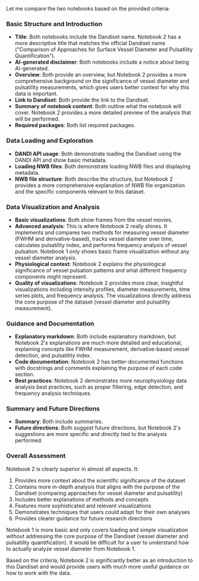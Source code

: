 Let me compare the two notebooks based on the provided criteria:

### Basic Structure and Introduction
- **Title**: Both notebooks include the Dandiset name. Notebook 2 has a more descriptive title that matches the official Dandiset name ("Comparison of Approaches for Surface Vessel Diameter and Pulsatility Quantification").
- **AI-generated disclaimer**: Both notebooks include a notice about being AI-generated.
- **Overview**: Both provide an overview, but Notebook 2 provides a more comprehensive background on the significance of vessel diameter and pulsatility measurements, which gives users better context for why this data is important.
- **Link to Dandiset**: Both provide the link to the Dandiset.
- **Summary of notebook content**: Both outline what the notebook will cover. Notebook 2 provides a more detailed preview of the analysis that will be performed.
- **Required packages**: Both list required packages.

### Data Loading and Exploration
- **DANDI API usage**: Both demonstrate loading the Dandiset using the DANDI API and show basic metadata.
- **Loading NWB files**: Both demonstrate loading NWB files and displaying metadata.
- **NWB file structure**: Both describe the structure, but Notebook 2 provides a more comprehensive explanation of NWB file organization and the specific components relevant to this dataset.

### Data Visualization and Analysis
- **Basic visualizations**: Both show frames from the vessel movies.
- **Advanced analysis**: This is where Notebook 2 really shines. It implements and compares two methods for measuring vessel diameter (FWHM and derivative-based), tracks vessel diameter over time, calculates pulsatility index, and performs frequency analysis of vessel pulsation. Notebook 1 only shows basic frame visualization without any vessel diameter analysis.
- **Physiological context**: Notebook 2 explains the physiological significance of vessel pulsation patterns and what different frequency components might represent.
- **Quality of visualizations**: Notebook 2 provides more clear, insightful visualizations including intensity profiles, diameter measurements, time series plots, and frequency analysis. The visualizations directly address the core purpose of the dataset (vessel diameter and pulsatility measurement).

### Guidance and Documentation
- **Explanatory markdown**: Both include explanatory markdown, but Notebook 2's explanations are much more detailed and educational, explaining concepts like FWHM measurement, derivative-based vessel detection, and pulsatility index.
- **Code documentation**: Notebook 2 has better-documented functions with docstrings and comments explaining the purpose of each code section.
- **Best practices**: Notebook 2 demonstrates more neurophysiology data analysis best practices, such as proper filtering, edge detection, and frequency analysis techniques.

### Summary and Future Directions
- **Summary**: Both include summaries.
- **Future directions**: Both suggest future directions, but Notebook 2's suggestions are more specific and directly tied to the analysis performed.

### Overall Assessment
Notebook 2 is clearly superior in almost all aspects. It:
1. Provides more context about the scientific significance of the dataset
2. Contains more in-depth analysis that aligns with the purpose of the Dandiset (comparing approaches for vessel diameter and pulsatility)
3. Includes better explanations of methods and concepts
4. Features more sophisticated and relevant visualizations
5. Demonstrates techniques that users could adapt for their own analyses
6. Provides clearer guidance for future research directions

Notebook 1 is more basic and only covers loading and simple visualization without addressing the core purpose of the Dandiset (vessel diameter and pulsatility quantification). It would be difficult for a user to understand how to actually analyze vessel diameter from Notebook 1.

Based on the criteria, Notebook 2 is significantly better as an introduction to this Dandiset and would provide users with much more useful guidance on how to work with the data.